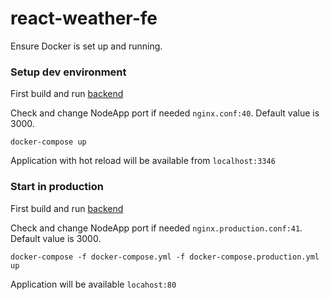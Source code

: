 # react-weather-fe

Ensure Docker is set up and running.

### Setup dev environment 

First build and run [backend](https://github.com/romilrobtsenkov/react-weather-be)

Check and change NodeApp port if needed `nginx.conf:40`. Default value is 3000. 


```
docker-compose up
```

Application with hot reload will be available from `localhost:3346`

### Start in production

First build and run [backend](https://github.com/romilrobtsenkov/react-weather-be)


Check and change NodeApp port if needed `nginx.production.conf:41`. Default value is 3000. 


```
docker-compose -f docker-compose.yml -f docker-compose.production.yml up
```

Application will be available `locahost:80`